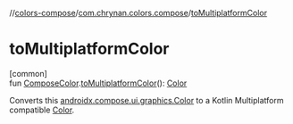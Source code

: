//[colors-compose](../../index.md)/[com.chrynan.colors.compose](index.md)/[toMultiplatformColor](to-multiplatform-color.md)

# toMultiplatformColor

[common]\
fun [ComposeColor](-compose-color/index.md).[toMultiplatformColor](to-multiplatform-color.md)(): [Color](../../../colors-core/colors-core/com.chrynan.colors/-color/index.md)

Converts this [androidx.compose.ui.graphics.Color](https://developer.android.com/reference/kotlin/androidx/compose/ui/graphics/Color.html) to a Kotlin Multiplatform compatible [Color](../../../colors-core/colors-core/com.chrynan.colors/-color/index.md).
